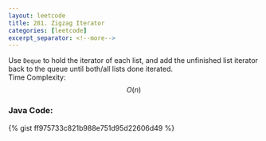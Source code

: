 ```yaml
---
layout: leetcode
title: 281. Zigzag Iterator
categories: [leetcode]
excerpt_separator: <!--more-->
---
```

Use `Deque` to hold the iterator of each list, and add the unfinished list iterator back to the queue until both/all lists done iterated.  
Time Complexity: $$O(n)$$
<!--more-->

### Java Code:
{% gist ff975733c821b988e751d95d22606d49 %}

<div
  class="fb-like"
  data-share="true"
  data-width="450"
  data-show-faces="true">
</div>
<div class="fb-comments" data-href="https://tyge318.github.io/{{page.title}}/" data-numposts="10"></div>
